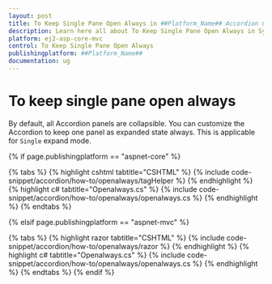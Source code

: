 ```yaml
---
layout: post
title: To Keep Single Pane Open Always in ##Platform_Name## Accordion Component
description: Learn here all about To Keep Single Pane Open Always in Syncfusion ##Platform_Name## Accordion component of Syncfusion Essential JS 2 and more.
platform: ej2-asp-core-mvc
control: To Keep Single Pane Open Always
publishingplatform: ##Platform_Name##
documentation: ug
---
```



# To keep single pane open always

By default, all Accordion panels are collapsible. You can customize the Accordion to keep one panel as expanded state always. This is applicable for `Single` expand mode.

{% if page.publishingplatform == "aspnet-core" %}

{% tabs %}
{% highlight cshtml tabtitle="CSHTML" %}
{% include code-snippet/accordion/how-to/openalways/tagHelper %}
{% endhighlight %}
{% highlight c# tabtitle="Openalways.cs" %}
{% include code-snippet/accordion/how-to/openalways/openalways.cs %}
{% endhighlight %}
{% endtabs %}

{% elsif page.publishingplatform == "aspnet-mvc" %}

{% tabs %}
{% highlight razor tabtitle="CSHTML" %}
{% include code-snippet/accordion/how-to/openalways/razor %}
{% endhighlight %}
{% highlight c# tabtitle="Openalways.cs" %}
{% include code-snippet/accordion/how-to/openalways/openalways.cs %}
{% endhighlight %}
{% endtabs %}
{% endif %}

